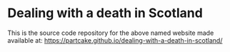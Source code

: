 # Dealing with a death in Scotland

This is the source code repository for the above named website made available 
at: https://partcake.github.io/dealing-with-a-death-in-scotland/
